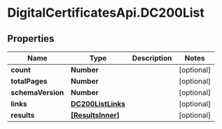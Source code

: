 # DigitalCertificatesApi.DC200List

## Properties

Name | Type | Description | Notes
------------ | ------------- | ------------- | -------------
**count** | **Number** |  | [optional] 
**totalPages** | **Number** |  | [optional] 
**schemaVersion** | **Number** |  | [optional] 
**links** | [**DC200ListLinks**](DC200ListLinks.md) |  | [optional] 
**results** | [**[ResultsInner]**](ResultsInner.md) |  | [optional] 


